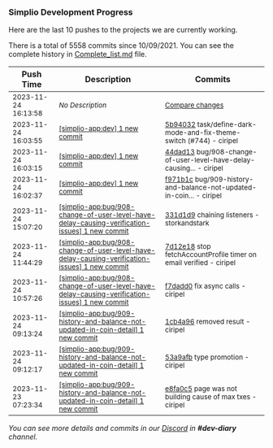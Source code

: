 
### Simplio Development Progress

Here are the last 10 pushes to the projects we are currently working.

There is a total of 5558 commits since 10/09/2021. You can see the complete history in
 [Complete_list.md](Complete_list.md) file.

| Push Time | Description | Commits |
| --- | --- | --- |
| <sub>2023-11-24 16:13:58</sub> | <sub>_No Description_</sub> | <sub>[Compare changes](https://github.com/SimplioOfficial/simplio-app/compare/7cb650762d3a...f771c46cc22f)</sub> |
| <sub>2023-11-24 16:03:55</sub> | <sub>[[simplio-app:dev] 1 new commit](https://github.com/SimplioOfficial/simplio-app/commit/5b94032b45cc0add461337686f45e0d428f294fe)</sub> | <sub>[5b94032](https://github.com/SimplioOfficial/simplio-app/commit/5b94032b45cc0add461337686f45e0d428f294fe) task/define-dark-mode-and-fix-theme-switch (#744) - ciripel</sub> |
| <sub>2023-11-24 16:03:15</sub> | <sub>[[simplio-app:dev] 1 new commit](https://github.com/SimplioOfficial/simplio-app/commit/44dad1372cf6ca23b2a41a2a6c6e48e21976ffda)</sub> | <sub>[44dad13](https://github.com/SimplioOfficial/simplio-app/commit/44dad1372cf6ca23b2a41a2a6c6e48e21976ffda) bug/908-change-of-user-level-have-delay-causing... - ciripel</sub> |
| <sub>2023-11-24 16:02:37</sub> | <sub>[[simplio-app:dev] 1 new commit](https://github.com/SimplioOfficial/simplio-app/commit/f971b1c72bb1eed96046c4ef56fafd0c3feef193)</sub> | <sub>[f971b1c](https://github.com/SimplioOfficial/simplio-app/commit/f971b1c72bb1eed96046c4ef56fafd0c3feef193) bug/909-history-and-balance-not-updated-in-coin... - ciripel</sub> |
| <sub>2023-11-24 15:07:20</sub> | <sub>[[simplio-app:bug/908-change-of-user-level-have-delay-causing-verification-issues] 1 new commit](https://github.com/SimplioOfficial/simplio-app/commit/331d1d9dfd62854cae3fd1bc8d760bfa3e33e662)</sub> | <sub>[331d1d9](https://github.com/SimplioOfficial/simplio-app/commit/331d1d9dfd62854cae3fd1bc8d760bfa3e33e662) chaining listeners - storkandstark</sub> |
| <sub>2023-11-24 11:44:29</sub> | <sub>[[simplio-app:bug/908-change-of-user-level-have-delay-causing-verification-issues] 1 new commit](https://github.com/SimplioOfficial/simplio-app/commit/7d12e18c82d6047b2f79585961a7ec53073567f4)</sub> | <sub>[7d12e18](https://github.com/SimplioOfficial/simplio-app/commit/7d12e18c82d6047b2f79585961a7ec53073567f4) stop fetchAccountProfile timer on email verified - ciripel</sub> |
| <sub>2023-11-24 10:57:26</sub> | <sub>[[simplio-app:bug/908-change-of-user-level-have-delay-causing-verification-issues] 1 new commit](https://github.com/SimplioOfficial/simplio-app/commit/f7dadd03ff104db4c53a3290bf5ad9844f96fdb3)</sub> | <sub>[f7dadd0](https://github.com/SimplioOfficial/simplio-app/commit/f7dadd03ff104db4c53a3290bf5ad9844f96fdb3) fix async calls - ciripel</sub> |
| <sub>2023-11-24 09:13:24</sub> | <sub>[[simplio-app:bug/909-history-and-balance-not-updated-in-coin-detail] 1 new commit](https://github.com/SimplioOfficial/simplio-app/commit/1cb4a965e163d377f92fd0a8507405eaf227b166)</sub> | <sub>[1cb4a96](https://github.com/SimplioOfficial/simplio-app/commit/1cb4a965e163d377f92fd0a8507405eaf227b166) removed result - ciripel</sub> |
| <sub>2023-11-24 09:12:17</sub> | <sub>[[simplio-app:bug/909-history-and-balance-not-updated-in-coin-detail] 1 new commit](https://github.com/SimplioOfficial/simplio-app/commit/53a9afb9d3f137992140df018672868ffabe85cb)</sub> | <sub>[53a9afb](https://github.com/SimplioOfficial/simplio-app/commit/53a9afb9d3f137992140df018672868ffabe85cb) type promotion - ciripel</sub> |
| <sub>2023-11-23 07:23:34</sub> | <sub>[[simplio-app:bug/909-history-and-balance-not-updated-in-coin-detail] 1 new commit](https://github.com/SimplioOfficial/simplio-app/commit/e8fa0c5164db8a711af098cdb1b2fbfe693ea2c4)</sub> | <sub>[e8fa0c5](https://github.com/SimplioOfficial/simplio-app/commit/e8fa0c5164db8a711af098cdb1b2fbfe693ea2c4) page was not building cause of max txes - ciripel</sub> |

_You can see more details and commits in our [Discord](https://discord.gg/aKhjuwZmdP) in **#dev-diary** channel._
